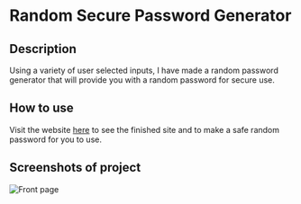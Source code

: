 # Random Secure Password Generator

## Description 

Using a variety of user selected inputs, I have made a random password generator that will provide you with a random password for secure use.

## How to use

Visit the website [here](https://notenoughbacon.github.io/Password-Generator/) to see the finished site and to make a safe random password for you to use.

## Screenshots of project

![Front page](https://user-images.githubusercontent.com/16601941/206849546-4b2a5ff4-07ef-4803-abf8-ce977b1a869d.png)
